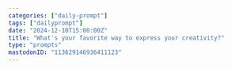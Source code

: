 ```yaml
---
categories: ["daily-prompt"]
tags: ["dailyprompt"]
date: "2024-12-10T15:00:00Z"
title: "What's your favorite way to express your creativity?"
type: "prompts"
mastodonID: "113629146936411123"
---
```


